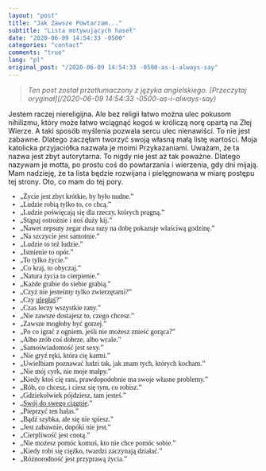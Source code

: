 ```yaml
---
layout: "post"
title: "Jak Zawsze Powtarzam..."
subtitle: "Lista motywujących haseł"
date: "2020-06-09 14:54:33 -0500"
categories: "contact"
comments: "true"
lang: "pl"
original_post: "/2020-06-09 14:54:33 -0500-as-i-always-say"
---
```


> *Ten post został przetłumaczony z języka angielskiego. [Przeczytaj oryginał](/2020-06-09 14:54:33 -0500-as-i-always-say)*

Jestem raczej niereligijna. Ale bez religii łatwo można ulec pokusom nihilizmu, który może łatwo wciągnąć kogoś w króliczą norę opartą na Złej Wierze. A taki sposób myślenia pozwala sercu ulec nienawiści. To nie jest zabawne. Dlatego zaczęłam tworzyć swoją własną małą listę wartości. Moja katolicka przyjaciółka nazwała je moimi Przykazaniami. Uważam, że ta nazwa jest zbyt autorytarna. To nigdy nie jest aż tak poważne. Dlatego nazywam je motta, po prostu coś do powtarzania i wierzenia, gdy dni mijają. Mam nadzieję, że ta lista będzie rozwijana i pielęgnowana w miarę postępu tej strony. Oto, co mam do tej pory. <!-- more -->

<ul style="font-family: gentle;"><li>„Życie jest zbyt krótkie, by było nudne.”</li>
<li>„Ludzie robią tylko to, co chcą.”</li>
<li>„Ludzie poświęcają się dla rzeczy, których pragną.”</li>
<li>„Stąpaj ostrożnie i noś duży kij.”</li>
<li>„Nawet zepsuty zegar dwa razy na dobę pokazuje właściwą godzinę.”</li>
<li>„Na szczycie jest samotnie.”</li>
<li>„Ludzie to też ludzie.”</li>
<li>„Istnienie to opór.”</li>
<li>„To tylko życie.”</li>
<li>„Co kraj, to obyczaj.”</li>
<li>„Natura życia to cierpienie.”</li>
<li>„Każde grabie do siebie grabią.”</li>
<li>„Czyż nie jesteśmy tylko zwierzętami?”</li>
<li>„Czy <a href="/self-care/2019/07/10/on-desire/">uległaś</a>?"</li>
<li>„Czas leczy wszystkie rany.”</li>
<li>„Nie zawsze dostajesz to, czego chcesz.”</li>
<li>„Zawsze mogłoby być gorzej.”</li>
<li>„Po co igrać z ogniem, jeśli nie możesz znieść gorąca?”</li>
<li>„Albo zrób coś dobrze, albo wcale.”</li>
<li>„Samoświadomość jest sexy.”</li>
<li>„Nie gryź ręki, która cię karmi.”</li>
<li>„Uwielbiam poznawać ludzi tak, jak znam tych, których kocham.”</li>
<li>„Nie mój cyrk, nie moje małpy.”</li>
<li>„Kiedy ktoś cię rani, prawdopodobnie ma swoje własne problemy.”</li>
<li>„Rób, co chcesz, i ciesz się tym, co robisz.”</li>
<li>„Gdziekolwiek pójdziesz, tam jesteś.”</li>
<li>„<a href="https://en.wiktionary.org/wiki/birds_of_a_feather_flock_together#Synonyms" target="_blank">Swój do swego ciągnie</a>.”</li>
<li>„Pieprzyć ten hałas.”</li>
<li>„Bądź szybka, ale się nie spiesz.”</li>
<li>„Jest zabawnie, dopóki nie jest.”</li>
<li>„Cierpliwość jest cnotą.”</li>
<li>„Nie możesz pomóc komuś, kto nie chce pomóc sobie.”</li>
<li>„Kiedy robi się ciężko, twardzi zaczynają działać.”</li>
<li>„Różnorodność jest przyprawą życia.”</li>
</ul>